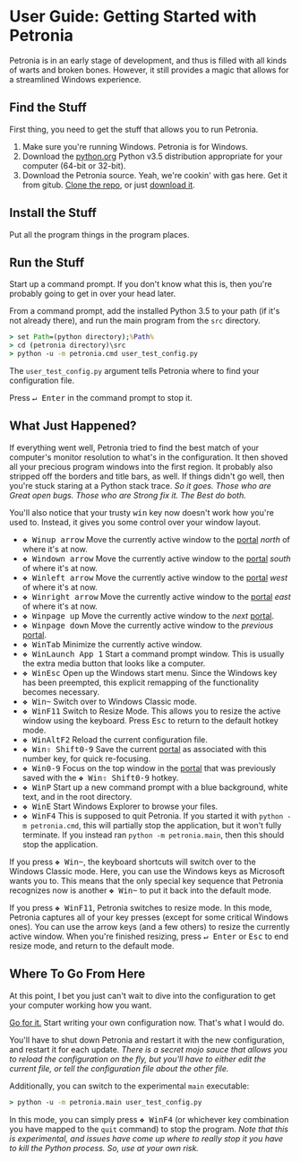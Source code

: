 # User Guide: Getting Started with Petronia

Petronia is in an early stage of development, and thus is filled with all
kinds of warts and broken bones.  However, it still provides a magic that
allows for a streamlined Windows experience.


## Find the Stuff

First thing, you need to get the stuff that allows you to run Petronia.

1. Make sure you're running Windows.  Petronia is for Windows.
2. Download the [python.org](https://python.org) Python v3.5 distribution
    appropriate for your computer (64-bit or 32-bit).
3. Download the Petronia source.  Yeah, we're cookin' with gas here.
    Get it from gitub.
    [Clone the repo](https://github.com/groboclown/petronia), or just
    [download it](https://github.com/groboclown/petronia/archive/master.zip).


## Install the Stuff

Put all the program things in the program places.


## Run the Stuff

Start up a command prompt.  If you don't know what this is, then you're
probably going to get in over your head later.

From a command prompt, add the installed Python 3.5 to your path (if it's not
already there), and run the main program from the `src` directory.
 
```cmd
> set Path=(python directory);%Path%
> cd (petronia directory)\src
> python -u -m petronia.cmd user_test_config.py
```

The `user_test_config.py` argument tells Petronia where to find your
configuration file.

Press <kbd>&crarr; Enter</kbd> in the command prompt to stop it.


## What Just Happened?

If everything went well, Petronia tried to find the best match of your
computer's monitor resolution to what's in the configuration.  It then
shoved all your precious program windows into the first region.  It probably
also stripped off the borders and title bars, as well.  If things didn't
go well, then you're stuck staring at a Python stack trace.  *So it goes.
Those who are Great open bugs.  Those who are Strong fix it.   The Best do
both.*

You'll also notice that your trusty <kbd>win</kbd> key now doesn't work how
you're used to.  Instead, it gives you some control over your window layout.

 * <kbd>&#x2756; Win</kbd><kbd>up arrow</kbd> Move the currently active
    window to the [portal](user-configuration.md#splits-and-portals) *north* of where it's at now.
 * <kbd>&#x2756; Win</kbd><kbd>down arrow</kbd> Move the currently active
    window to the [portal](user-configuration.md#splits-and-portals) *south* of where it's at now.
 * <kbd>&#x2756; Win</kbd><kbd>left arrow</kbd> Move the currently active
    window to the [portal](user-configuration.md#splits-and-portals) *west* of where it's at now.
 * <kbd>&#x2756; Win</kbd><kbd>right arrow</kbd> Move the currently active
    window to the [portal](user-configuration.md#splits-and-portals) *east* of where it's at now.
 * <kbd>&#x2756; Win</kbd><kbd>page up</kbd> Move the currently active window
    to the *next* [portal](user-configuration.md#splits-and-portals).
 * <kbd>&#x2756; Win</kbd><kbd>page down</kbd> Move the currently active
    window to the *previous* [portal](user-configuration.md#splits-and-portals).
 * <kbd>&#x2756; Win</kbd><kbd>Tab</kbd> Minimize the currently active window. 
 * <kbd>&#x2756; Win</kbd><kbd>Launch App 1</kbd> Start a command prompt
    window.  This is usually the extra media button that looks like a
    computer.
 * <kbd>&#x2756; Win</kbd><kbd>Esc</kbd> Open up the Windows start menu.
    Since the Windows key has been preempted, this explicit remapping of the
    functionality becomes necessary.
 * <kbd>&#x2756; Win</kbd><kbd>~</kbd> Switch over to Windows Classic mode.
 * <kbd>&#x2756; Win</kbd><kbd>F11</kbd> Switch to Resize Mode.  This allows
    you to resize the active window using the keyboard.  Press
    <kbd>Esc</kbd> to return to the default hotkey mode.
 * <kbd>&#x2756; Win</kbd><kbd>Alt</kbd><kbd>F2</kbd> Reload the current
    configuration file.
 * <kbd>&#x2756; Win</kbd><kbd>&#x21e7; Shift</kbd><kbd>0-9</kbd> Save the
    current [portal](user-configuration.md#splits-and-portals) as associated
    with this number key, for quick re-focusing.
 * <kbd>&#x2756; Win</kbd><kbd>0-9</kbd> Focus on the top window in the
    [portal](user-configuration.md#splits-and-portals) that was previously
    saved with the
    <kbd>&#x2756; Win</kbd><kbd>&#x21e7; Shift</kbd><kbd>0-9</kbd> hotkey.
 * <kbd>&#x2756; Win</kbd><kbd>P</kbd> Start up a new command prompt with a
    blue background, white text, and in the root directory.
 * <kbd>&#x2756; Win</kbd><kbd>E</kbd> Start Windows Explorer to browse
    your files.
 * <kbd>&#x2756; Win</kbd><kbd>F4</kbd> This is supposed to quit Petronia.
    If you started it with `python -m petronia.cmd`, this will partially stop
    the application, but it won't fully terminate.  If you instead ran
    `python -m petronia.main`, then this should stop the application.

If you press <kbd>&#x2756; Win</kbd><kbd>~</kbd>, the keyboard shortcuts will
switch over to the Windows Classic mode.  Here, you can use the Windows keys
as Microsoft wants you to.  This means that the only special key sequence that
Petronia recognizes now is another <kbd>&#x2756; Win</kbd><kbd>~</kbd> to put
it back into the default mode.

If you press <kbd>&#x2756; Win</kbd><kbd>F11</kbd>, Petronia switches to
resize mode.  In this mode, Petronia captures all of your key presses (except
for some critical Windows ones).  You can use the arrow keys (and a few
others) to resize the currently active window.  When you're finished
resizing, press <kbd>&crarr; Enter</kbd> or <kbd>Esc</kbd> to end resize mode,
and return to the default mode.


## Where To Go From Here

At this point, I bet you just can't wait to dive into the configuration to
get your computer working how you want.

[Go for it.](user-configuration.md)  Start writing your own configuration now.
That's what I would do.

You'll have to shut down Petronia and restart it with the new configuration,
and restart it for each update.  *There is a secret mojo sauce that allows
you to reload the configuration on the fly, but you'll have to either edit
the current file, or tell the configuration file about the other file.*

Additionally, you can switch to the experimental `main` executable:

```cmd
> python -u -m petronia.main user_test_config.py
```

In this mode, you can simply press <kbd>&#x2756; Win</kbd><kbd>F4</kbd>
(or whichever key combination you have mapped to the `quit` command) to stop
the program.  *Note that this is experimental, and issues have come up where
to really stop it you have to kill the Python process.  So, use at your own
risk.*
